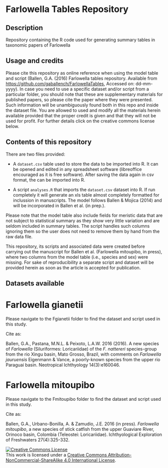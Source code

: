 # Farlowella Tables Repository

## Description

Repository containing the R code used for generating summary tables in taxonomic papers of Farlowella

## Usage and credits

Please cite this repository as online reference when using the model table and script (Ballen, G.A. (2016) Farlowella tables repository. Available from https://github.com/gaballench/FarlowellaTables, Accessed on: dd-mm-yyyy). In case you need to use a specific dataset and/or script from a particular folder, you should note that these are supplementary materials for published papers, so please cite the paper where they were presented. Such information will be unambiguously found both in this repo and inside the dataset file. You are allowed to used and modify all the materials herein available provided that the proper credit is given and that they will not be used for profit. For further details click on the creative commons license below.

## Contents of this repository

There are two files provided:
* A `dataset.csv` table used to store the data to be imported into R. It can be opened and edited in any spreadsheet software (libreoffice encouraged as it is free software). After saving the data again in csv format, the can be imported into R.

* A script `analyses.R` that imports the `dataset.csv` dataset into R. If run completely it will generate an xls table almost completely formatted for inclussion in manuscripts. The model follows Ballen & Mojica (2014) and will be incorporated in Ballen et al. (in prep.).

Please note that the model table also include fields for meristic data that are not subject to statistical summary as they show very little variation and are seldom included in summary tables. The script handles such columns ignoring them so the user does not need to remove them by hand from the raw data file.

This repository, its scripts and associated data were created before carrying out the manuscript for Ballen et al. (Farlowella mitoupibo, in press), where two columns from the model table (i.e., species and sex) were missing. For sake of reproducibility a separate script and dataset will be provided herein as soon as the article is accepted for publication.

## Datasets available

# Farlowella gianetii

Please navigate to the Fgianetii folder to find the dataset and script used in this study.

Cite as:

Ballen, G.A., Pastana, M.N.L. & Peixoto, L.A.W. 2016 (2016). A new species of *Farlowella* (Siluriformes: Loricariidae) of the *F. nattereri* species-group from the rio Xingu basin, Mato Grosso, Brazil, with comments on *Farlowella jauruensis* Eigenmann & Vance, a poorly-known species from the upper rio Paraguai basin. Neotropical Ichthyology 14(3):e160046.

# Farlowella mitoupibo

Please navigate to the Fmitoupibo folder to find the dataset and script used in this study.

Cite as:

Ballen, G.A., Urbano-Bonilla, A. & Zamudio, J.E. 2016 (in press). *Farlowella mitoupibo*, a new species of stick catfish from the upper Guaviare River, Orinoco basin, Colombia (Teleostei: Loricariidae). Ichthyological Exploration of Freshwaters 27(4):325-332.

<a rel="license" href="http://creativecommons.org/licenses/by-nc-sa/4.0/"><img alt="Creative Commons License" style="border-width:0" src="https://i.creativecommons.org/l/by-nc-sa/4.0/88x31.png" /></a><br />This work is licensed under a <a rel="license" href="http://creativecommons.org/licenses/by-nc-sa/4.0/">Creative Commons Attribution-NonCommercial-ShareAlike 4.0 International License</a>.
